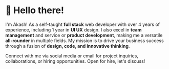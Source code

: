 # 👋 Hello there!

I'm Akash! As a self-taught **full stack** web developer with over 4 years of experience, including 1 year in **UI UX** design. I also excel in **team management** and service or **product development**, making me a versatile **all-rounder** in multiple fields. My mission is to drive your business success through a fusion of **design, code, and innovative thinking**.
 
Connect with me via social media or email for project inquiries, collaborations, or hiring opportunities. Open for hire, let's discuss!

